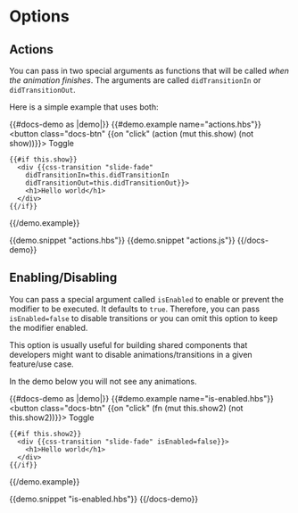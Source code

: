 # Options

## Actions

You can pass in two special arguments as functions that will be called *when the animation finishes*.
The arguments are called `didTransitionIn` or `didTransitionOut`.

Here is a simple example that uses both:

{{#docs-demo as |demo|}}
  {{#demo.example name="actions.hbs"}}
    <button class="docs-btn" {{on "click" (action (mut this.show) (not show))}}>
      Toggle
    </button>

    {{#if this.show}}
      <div {{css-transition "slide-fade"
        didTransitionIn=this.didTransitionIn
        didTransitionOut=this.didTransitionOut}}>
        <h1>Hello world</h1>
      </div>
    {{/if}}
  {{/demo.example}}

  {{demo.snippet "actions.hbs"}}
  {{demo.snippet "actions.js"}}
{{/docs-demo}}

## Enabling/Disabling

You can pass a special argument called `isEnabled` to enable or prevent the modifier
to be executed.
It defaults to `true`. Therefore, you can pass `isEnabled=false` to disable
transitions or you can omit this option to keep the modifier enabled.

This option is usually useful for building shared components that developers might
want to disable animations/transitions in a given feature/use case.

In the demo below you will not see any animations.

{{#docs-demo as |demo|}}
  {{#demo.example name="is-enabled.hbs"}}
    <button class="docs-btn" {{on "click" (fn (mut this.show2) (not this.show2))}}>
      Toggle
    </button>

    {{#if this.show2}}
      <div {{css-transition "slide-fade" isEnabled=false}}>
        <h1>Hello world</h1>
      </div>
    {{/if}}
  {{/demo.example}}

  {{demo.snippet "is-enabled.hbs"}}
{{/docs-demo}}

